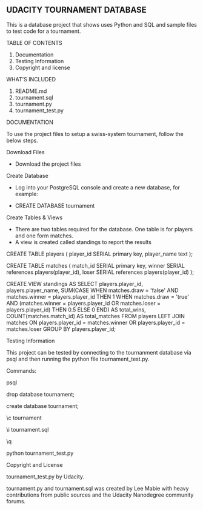 UDACITY TOURNAMENT DATABASE
---------------------------

This is a database project that shows uses Python and SQL and sample files to test code for a tournament.

TABLE OF CONTENTS

1. Documentation
2. Testing Information
3. Copyright and license

WHAT'S INCLUDED

1. README.md
2. tournament.sql
3. tournament.py
4. tournament_test.py

DOCUMENTATION

To use the project files to setup a swiss-system tournament, follow the below steps.

Download Files

- Download the project files

Create Database

- Log into your PostgreSQL console and create a new database, for example:

- CREATE DATABASE tournament 

Create Tables & Views

- There are two tables required for the database.  One table is for players and one form matches.
- A view is created called standings to report the results

CREATE TABLE players (
    player_id SERIAL primary key, 
    player_name text
    );

CREATE TABLE matches (
    match_id SERIAL primary key, 
    winner SERIAL references players(player_id), 
    loser SERIAL references players(player_id)
    );
    
CREATE VIEW standings AS 
SELECT players.player_id,
players.player_name,
    SUM(CASE WHEN matches.draw = 'false' AND matches.winner = players.player_id THEN 1
    WHEN matches.draw = 'true' AND (matches.winner = players.player_id OR matches.loser = players.player_id) THEN 0.5
    ELSE 0 END) AS total_wins,
COUNT(matches.match_id) AS total_matches 
FROM players LEFT JOIN matches 
ON players.player_id = matches.winner OR players.player_id = matches.loser 
GROUP BY players.player_id;

Testing Information

This project can be tested by connecting to the tournanment database via psql and then running the python file tournament_test.py.

Commands:

psql

drop database tournament;

create database tournament;

\c tournament

\i tournament.sql

\q

python tournament_test.py

Copyright and License

tournament_test.py by Udacity.

tournament.py and tournament.sql was created by Lee Mabie with heavy contributions from public sources and the Udacity Nanodegree community forums.

